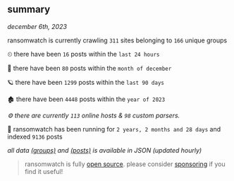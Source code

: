 
## summary
_december 6th, 2023_

ransomwatch is currently crawling `311` sites belonging to `166` unique groups

⏲ there have been `16` posts within the `last 24 hours`

🦈 there have been `80` posts within the `month of december`

🪐 there have been `1299` posts within the `last 90 days`

🏚 there have been `4448` posts within the `year of 2023`

_⚙️ there are currently `113` online hosts & `98` custom parsers._

🦕 ransomwatch has been running for `2 years, 2 months and 28 days` and indexed `9136` posts

_all data  [(groups)](http://ransomwhat.telemetry.ltd/groups) and [(posts)](http://ransomwhat.telemetry.ltd/posts) is available in JSON (updated hourly)_

> ransomwatch is fully [open source](https://github.com/joshhighet/ransomwatch#ransomwatch--). please consider [sponsoring](https://github.com/sponsors/joshhighet) if you find it useful!
